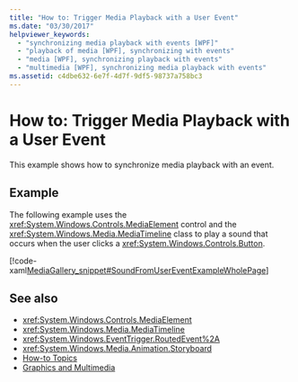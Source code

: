 ```yaml
---
title: "How to: Trigger Media Playback with a User Event"
ms.date: "03/30/2017"
helpviewer_keywords: 
  - "synchronizing media playback with events [WPF]"
  - "playback of media [WPF], synchronizing with events"
  - "media [WPF], synchronizing playback with events"
  - "multimedia [WPF], synchronizing media playback with events"
ms.assetid: c4dbe632-6e7f-4d7f-9df5-98737a758bc3
---
```

# How to: Trigger Media Playback with a User Event
This example shows how to synchronize media playback with an event.  
  
## Example  
 The following example uses the <xref:System.Windows.Controls.MediaElement> control and the <xref:System.Windows.Media.MediaTimeline> class to play a sound that occurs when the user clicks a <xref:System.Windows.Controls.Button>.  
  
 [!code-xaml[MediaGallery_snippet#SoundFromUserEventExampleWholePage](~/samples/snippets/csharp/VS_Snippets_Wpf/MediaGallery_snippet/CSharp/SoundFromUserEventExample.xaml#soundfromusereventexamplewholepage)]  
  
## See also

- <xref:System.Windows.Controls.MediaElement>
- <xref:System.Windows.Media.MediaTimeline>
- <xref:System.Windows.EventTrigger.RoutedEvent%2A>
- <xref:System.Windows.Media.Animation.Storyboard>
- [How-to Topics](audio-and-video-how-to-topics.md)
- [Graphics and Multimedia](index.md)
